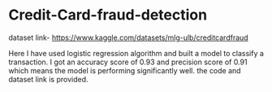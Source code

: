 # Credit-Card-fraud-detection
dataset link- https://www.kaggle.com/datasets/mlg-ulb/creditcardfraud

Here I have used logistic regression algorithm and built a model to classify a transaction. I got an accuracy score of 0.93 and precision score of 0.91 which means the model is performing significantly well.
the code and dataset link is provided.
